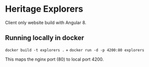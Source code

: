 # Heritage Explorers
Client only website build with Angular 8. 

## Running locally in docker

```docker build -t explorers .``` +
```docker run -d -p 4200:80 explorers``` 

This maps the nginx port (80) to local port 4200.
 
